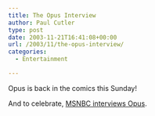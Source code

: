 ```yaml
---
title: The Opus Interview
author: Paul Cutler
type: post
date: 2003-11-21T16:41:08+00:00
url: /2003/11/the-opus-interview/
categories:
  - Entertainment

---
```

Opus is back in the comics this Sunday!

And to celebrate, [MSNBC interviews Opus][1].

 [1]: http://www.msnbc.com/news/992830.asp?0dm=N16WL